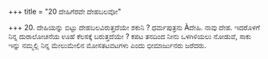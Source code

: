 +++
title = "20 ದೇಹಿಗೆರವೇ ದೇಹಬಲವೋ"

+++
20. ದೇಹಿಯನ್ನು ಬಿಟ್ಟು ದೇಹಬಲವಿರುತ್ತದೆಯೇ ಶಕುನಿ ? ಧರ್ಮಪುತ್ರನು Àದೇಹಿ.   ನಾವು ದೇಹ. ಇದರೊಳಗೆ ನಿನ್ನ ದುರಾಲೋಚನೆಯ ಊಹೆ ಕೆಲಸಕ್ಕೆ ಬರುತ್ತದೆಯೇ ? ಕಪಟ ತನದಿಂದ ನೀನು ಒಳಗಿಳಿಯಲು ನೋಡುವೆ, ಸಾಕು ಇನ್ನು ನಮ್ಮಲ್ಲಿ ನಿನ್ನ ಮೇಲುಮೇಲಿನ ಮೋಸತಟವಟಗಳು ಎಂದು ಭೀಮಾರ್ಜುನರು ಜರೆದರು.